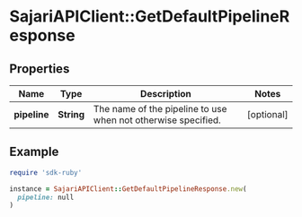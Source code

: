 # SajariAPIClient::GetDefaultPipelineResponse

## Properties

| Name | Type | Description | Notes |
| ---- | ---- | ----------- | ----- |
| **pipeline** | **String** | The name of the pipeline to use when not otherwise specified. | [optional] |

## Example

```ruby
require 'sdk-ruby'

instance = SajariAPIClient::GetDefaultPipelineResponse.new(
  pipeline: null
)
```


